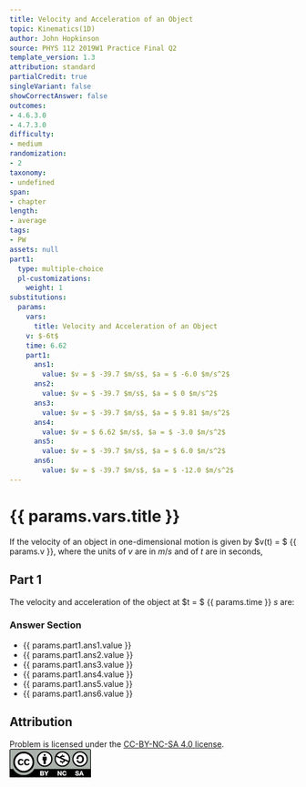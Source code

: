 ```yaml
---
title: Velocity and Acceleration of an Object
topic: Kinematics(1D)
author: John Hopkinson
source: PHYS 112 2019W1 Practice Final Q2
template_version: 1.3
attribution: standard
partialCredit: true
singleVariant: false
showCorrectAnswer: false
outcomes:
- 4.6.3.0
- 4.7.3.0
difficulty:
- medium
randomization:
- 2
taxonomy:
- undefined
span:
- chapter
length:
- average
tags:
- PW
assets: null
part1:
  type: multiple-choice
  pl-customizations:
    weight: 1
substitutions:
  params:
    vars:
      title: Velocity and Acceleration of an Object
    v: $-6t$
    time: 6.62
    part1:
      ans1:
        value: $v = $ -39.7 $m/s$, $a = $ -6.0 $m/s^2$
      ans2:
        value: $v = $ -39.7 $m/s$, $a = $ 0 $m/s^2$
      ans3:
        value: $v = $ -39.7 $m/s$, $a = $ 9.81 $m/s^2$
      ans4:
        value: $v = $ 6.62 $m/s$, $a = $ -3.0 $m/s^2$
      ans5:
        value: $v = $ -39.7 $m/s$, $a = $ 6.0 $m/s^2$
      ans6:
        value: $v = $ -39.7 $m/s$, $a = $ -12.0 $m/s^2$
---
```

# {{ params.vars.title }}
If the velocity of an object in one-dimensional motion is given by $v(t) = $ {{ params.v }}, where the units of $v$ are in $m/s$ and of $t$ are in seconds,

## Part 1

The velocity and acceleration of the object at $t = $ {{ params.time }} $s$ are:

### Answer Section

- {{ params.part1.ans1.value }}
- {{ params.part1.ans2.value }}
- {{ params.part1.ans3.value }}
- {{ params.part1.ans4.value }}
- {{ params.part1.ans5.value }}
- {{ params.part1.ans6.value }}

## Attribution

Problem is licensed under the [CC-BY-NC-SA 4.0 license](https://creativecommons.org/licenses/by-nc-sa/4.0/).<br> ![The Creative Commons 4.0 license requiring attribution-BY, non-commercial-NC, and share-alike-SA license.](https://raw.githubusercontent.com/firasm/bits/master/by-nc-sa.png)